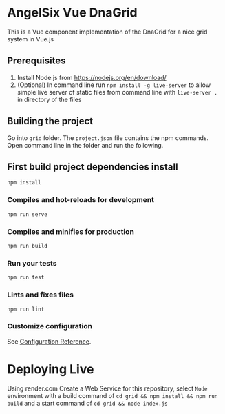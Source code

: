 # AngelSix Vue DnaGrid

This is a Vue component implementation of the DnaGrid for a nice grid system in Vue.js

## Prerequisites

1. Install Node.js from https://nodejs.org/en/download/
2. (Optional) In command line run `npm install -g live-server` to allow simple live server of static files from command line with `live-server .` in directory of the files

## Building the project

Go into `grid` folder. The `project.json` file contains the npm commands. Open command line in the folder and run the following.

## First build project dependencies install
```
npm install
```

### Compiles and hot-reloads for development
```
npm run serve
```

### Compiles and minifies for production
```
npm run build
```

### Run your tests
```
npm run test
```

### Lints and fixes files
```
npm run lint
```

### Customize configuration
See [Configuration Reference](https://cli.vuejs.org/config/).

# Deploying Live

Using render.com Create a Web Service for this repository, select `Node` environment with a build command of `cd grid && npm install && npm run build` and a start command of `cd grid && node index.js`